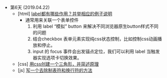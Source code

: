 - 第6天 (2019.04.22)
    - [html] [label都有哪些作用？并举相应的例子说明](https://github.com/haizlin/fe-interview/issues/16)
      - 通常用来关联一个表单控件
        1. 利用 label “模拟” button 来解决不同浏览器原生button样式不同的问题
        2. 结合checkbox 表单元素实现纯css状态控制，比如控制css动画播放和停止。
        3. input 的 focus 事件会出发锚点定位，我们可以利用 label 当触发器实现选项卡切换效果。
    - [css] [用css创建一个三角形，并简述原理](https://github.com/haizlin/fe-interview/issues/17)
    - [js] [写一个去除制表符和换行符的方法](https://github.com/haizlin/fe-interview/issues/18)
